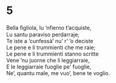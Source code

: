 # 5  
  
Bella ﬁgliola, lu ’nfierno t’acquiste,  
Lu santu paraviso perdarraje;  
Te iste a ’cunfessà’ nu’ r’ ’o deciste  
Le pene e li trummienti che me raie;  
Le pene e li trummienti stanno scritte  
Vene ’nu juorne che li leggiarraie,  
E le leggiarraie fuoglie pe’ fuoglie,  
Ne’, quantu male, me vuo’, bene te voglio.
